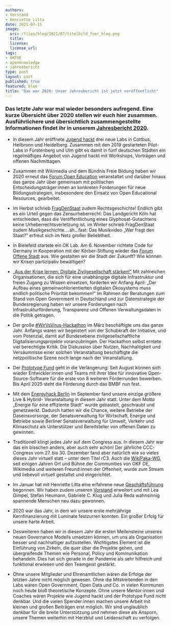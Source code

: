```yaml
---
authors:
- Vorstand
- Henriette Litta
date: 2021-07-15
image:
  src: /files/blog/2021/07/titelbild_fuer_blog.png
  title:
  license:
  license_url:
tags:
- OKFDE
- openknowledge
- jahresbericht
type: post
layout: post
published: true
featured: blue
title: "Das war 2020: Unser Jahresbericht ist jetzt veröffentlicht"
---
```

### Das letzte Jahr war mal wieder besonders aufregend. Eine kurze Übersicht über 2020 stellen wir euch hier zusammen. Ausführlichere und übersichtlich zusammengestellte Informationen findet ihr in unserem [Jahresbericht 2020](https://2020.okfn.de/).

 *   In diesem Jahr eröffnete [Jugend hackt](https://jugendhackt.org/) drei neue Labs in Cottbus, Heilbronn und Heidelberg. Zusammen mit den 2019 gestarteten Pilot-Labs in Fürstenberg und Ulm gibt es damit in fünf deutschen Städten ein regelmäßiges Angebot von Jugend hackt mit Workshops, Vorträgen und offenen Nachmittagen.
 
 *   Zusammen mit Wikimedia und dem Bündnis Freie Bildung haben wir 2020 erneut das [Forum Open Education](https://education.forum-open.de/2020/) veranstaltet und darüber hinaus das ganze Jahr über gemeinsam mit politischen Entscheidungsträger:innen an konkreten Forderungen für neue Bildungsstrategien, insbesondere den Einsatz von Open Educational Resources, gearbeitet.
 
 *   Im Herbst schrieb [FragDenStaat](https://fragdenstaat.de/) zudem Rechtsgeschichte! Endlich gibt es ein Urteil gegen das Zensurheberrecht: Das Landgericht Köln hat entschieden, dass die Veröffentlichung eines Glyphosat-Gutachtens keine Urheberrechtsverletzung ist. im Winter schrieb FragDenStaat zudem Musikgeschichte….äh…fast: Das Musikvideo „Wer fragt den Staat?” erfreut sich im Netz großer Beliebtheit.
 
 *   In Bielefeld startete ein OK Lab. Am 6. November richtete Code for Germany in Kooperation mit der Körber-Stiftung wieder das [Forum Offene Stadt](https://offenestadt.info/#rueckblick) aus. Wie gestalten wir die Stadt der Zukunft? Wie können wir Krisen partizipativ bewältigen? 
 
 *   [„Aus der Krise lernen: Digitale Zivilgesellschaft stärken!”](https://okfn.de/blog/2020/04/digiale-zivilgesellschaft/) Mit zahlreichen Organisationen, die sich für eine unabhängige digitale Infrastruktur und freien Zugang zu Wissen einsetzen, forderten wir Anfang April: „Der Aufbau eines gemeinwohlorientierten digitalen Ökosystems muss endlich politische Priorität bekommen!“ Im Rahmen der Beratungen zum Stand von Open Government in Deutschland und zur Datenstrategie der Bundesregierung haben wir unsere Forderungen nach Infrastrukturförderung, Transparenz und Offenen Verwaltungsdaten in die Politik getragen.
 
 *   Der große [#WirVsVirus-Hackathon](https://wirvsvirus.org/) im März beschäftigte uns das ganze Jahr. Anfangs waren wir begeistert von der Schubkraft der Initiative, und vom Potenzial, damit auf Bundesebene zivilgesellschaftliche Digitalisierungsprojekte voranzubringen. Der Hackathon selbst erntete viel berechtigte Kritik. Die Diskussion über Nutzen, Nachhaltigkeit und Versäumnisse einer solchen Veranstaltung beschäftigte die netzpolitische Szene noch lange nach der Veranstaltung.
 
 *   Der [Prototype Fund](https://prototypefund.de/) geht in die Verlängerung: Seit August können sich wieder Entwickler:innen und Teams mit ihrer Idee für innovative Open-Source-Software für die erste von 8 weiteren Förderrunden bewerben. Bis April 2025 steht die Förderung durch das BMBF nun fest.
 
 *   Mit dem [Energyhack Berlin](https://energyhack.de/) im September fand unsere einzige größere Live & Hybrid- Veranstaltung in diesem Jahr statt. Unter dem Motto „Energie für eine effiziente Stadt” wurde gebastelt, geschraubt und genetzwerkt. Dadurch hatten wir die Chance, weitere Betriebe der Daseinsvorsorge, der Senatsverwaltung für Wirtschaft, Energie und Betriebe sowie Berliner Senatsverwaltung für Umwelt, Verkehr und Klimaschutz als Unterstützer und Bereitsteller von offenen Daten zu gewinnen.
 
 *   Traditionell klingt jedes Jahr auf dem Congress aus. In diesem Jahr war das ein bisschen anders, aber auch sehr schön! Der jährliche CCC-Congress vom 27. bis 30. Dezember fand aber natürlich wie so vieles dieses Jahr virtuell statt – unter dem Titel rC3. Auch die [WikiPaka-WG](https://jugendhackt.org/kalender/wikipaka-wg-auf-der-rc3/), seit einigen Jahren Ort und Bühne der Communities von OKF DE, Wikimedia und weiteren Freund:innen der Offenheit, wurde zum Stream und liebevoll virtuell gestaltet und eingerichtet.
 
 *   Im Januar hat mit Henriette Litta eine erfahrene neue [Geschäftsführung](https://okfn.de/blog/2019/12/willkommen-henriette/) begonnen. Wir haben zudem unseren [Vorstand](https://okfn.de/vorstand/) erweitert und mit Lea Gimpel, Stefan Heumann, Gabriele C. Klug und Julia Reda wahnsinnig spannende Menschen neu dazu gewonnen.
 
 *   2020 war das Jahr, in dem wir unsere erste mehrjährige Kernfinanzierung mit Luminate festzurren konnten. Ein großer Erfolg für unsere harte Arbeit. 
 
 *   Desweiteren haben wir in diesem Jahr die ersten Meilensteine unseres neuen Governance Modells umsetzen können, um uns als Organisation besser und nachhaltiger aufzustellen. Wichtigstes Element ist die Einführung von Zirkeln, die quer über die Projekte gehen, und übergreifende Themen wie Personal, Policy und Kommunikation behandeln. Dies hat sich gerade in der Pandemie als sehr hilfreich und funktional erwiesen und den Teamgeist gestärkt.
 
 *   Ohne unsere Mitglieder und Ehrenamtlichen wären die Erfolge der letzten Jahre nicht möglich gewesen. Ohne die Mitstreitenden in den Labs wären Open Government, Open Data und Co. in vielen Kommunen noch heute bloß theoretische Konzepte. Ohne unsere Mentor:innen und Coaches wären Projekte wie Jugend hackt und der Prototype Fund nicht denkbar. Und die vielen Spender:innen machen unsere Arbeit mit kleinen und großen Beiträgen erst möglich. Wir sind unglaublich dankbar für die breite Unterstützung und nehmen diese als Ansporn, unsere Themen weiterhin mit Herzblut und Leidenschaft zu verfolgen.
